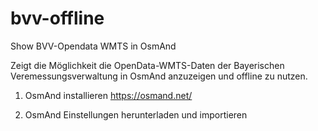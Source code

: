 # bvv-offline
Show BVV-Opendata WMTS in OsmAnd

Zeigt die Möglichkeit die OpenData-WMTS-Daten der Bayerischen Veremessungsverwaltung in OsmAnd anzuzeigen und offline zu nutzen.

  1. OsmAnd installieren
     https://osmand.net/
     
  1. OsmAnd Einstellungen herunterladen und importieren 
     
